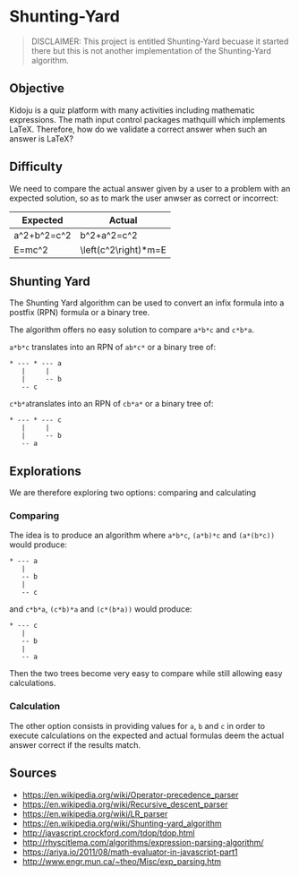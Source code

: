 # Shunting-Yard

> DISCLAIMER: This project is entitled Shunting-Yard becuase it started there but this is not another implementation of the Shunting-Yard algorithm.

## Objective

Kidoju is a quiz platform with many activities including mathematic expressions.
The math input control packages mathquill which implements LaTeX.
Therefore, how do we validate a correct answer when such an answer is LaTeX?

## Difficulty

We need to compare the actual answer given by a user to a problem with an expected solution, so as to mark the user anwser as correct or incorrect:

|Expected|Actual|
|---|---|
|a^2+b^2=c^2|b^2+a^2=c^2|
|E=mc^2|\left(c^2\right)*m=E|

## Shunting Yard

The Shunting Yard algorithm can be used to convert an infix formula into a postfix (RPN) formula or a binary tree.

The algorithm offers no easy solution to compare ```a*b*c``` and ```c*b*a```.

```a*b*c``` translates into an RPN of ```ab*c*``` or a binary tree of:

```
* --- * --- a
   |     |
   |     -- b
   -- c
```

```c*b*a```translates into an RPN of ```cb*a*``` or a binary tree of:
           
```
* --- * --- c
   |     |
   |     -- b
   -- a
```
 
## Explorations

We are therefore exploring two options: comparing and calculating

### Comparing

The idea is to produce an algorithm where ```a*b*c```, ```(a*b)*c``` and ```(a*(b*c))``` would produce:

```
* --- a
   |
   -- b
   |
   -- c
```

and ```c*b*a```, ```(c*b)*a``` and ```(c*(b*a))``` would produce:

```
* --- c
   |
   -- b
   |
   -- a
```

Then the two trees become very easy to compare while still allowing easy calculations.

### Calculation

The other option consists in providing values for ```a```, ```b``` and ```c``` in order to execute calculations
on the expected and actual formulas deem the actual answer correct if the results match.

## Sources

   - https://en.wikipedia.org/wiki/Operator-precedence_parser
   - https://en.wikipedia.org/wiki/Recursive_descent_parser
   - https://en.wikipedia.org/wiki/LR_parser
   - https://en.wikipedia.org/wiki/Shunting-yard_algorithm
   - http://javascript.crockford.com/tdop/tdop.html
   - http://rhyscitlema.com/algorithms/expression-parsing-algorithm/
   - https://ariya.io/2011/08/math-evaluator-in-javascript-part1
   - http://www.engr.mun.ca/~theo/Misc/exp_parsing.htm
